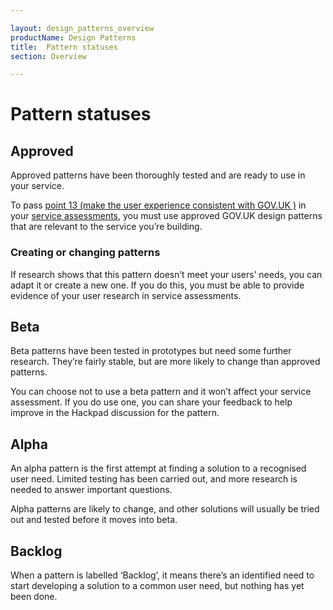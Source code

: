 ```yaml
---

layout: design_patterns_overview
productName: Design Patterns
title:	Pattern statuses
section: Overview

---
```


# Pattern statuses

## Approved

Approved patterns have been thoroughly tested and are ready to use in your
service.

To pass [point 13 (make the user experience consistent with GOV.UK
)][point-13] in your [service assessments][service-assessments], you must use
approved GOV.UK design patterns that are relevant to the service you’re building.

### Creating or changing patterns

If research shows that this pattern doesn’t meet your users’ needs, you can
adapt it or create a new one. If you do this, you must be able to provide
evidence of your user research in service assessments.

## Beta

Beta patterns have been tested in prototypes but need some further
research. They’re fairly stable, but are more likely to change than approved
patterns.

You can choose not to use a beta pattern and it won’t affect your service
assessment. If you do use one, you can share your feedback to help improve in
the Hackpad discussion for the pattern.

## Alpha

An alpha pattern is the first attempt at finding a solution to a recognised user
need. Limited testing has been carried out, and more research is needed to
answer important questions.

Alpha patterns are likely to change, and other solutions will usually be tried
out and tested before it moves into beta.

## Backlog

When a pattern is labelled ‘Backlog’, it means there’s an identified need to
start developing a solution to a common user need, but nothing has yet been
done.

[point-13]: https://www.gov.uk/service-manual/service-standard/make-the-user-experience-consistent-with-govuk
[service-assessments]: https://www.gov.uk/service-manual/service-assessments/check-if-you-need-a-service-assessment
